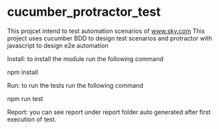 # cucumber_protractor_test
This projcet intend to test automation scenarios of www.sky.com
This project uses cucumber BDD to design test scenarios and protractor with javascript to design e2e automation

Install:
to install the module run the following command

npm install 

Run:
to run the tests run the following command

npm run test

Report:
you can see report under report folder auto generated after first execution of test.
